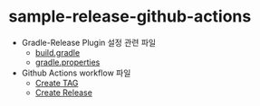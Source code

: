 # sample-release-github-actions

- Gradle-Release Plugin 설정 관련 파일
  - [build.gradle](./build.gradle.kts)
  - [gradle.properties](./gradle.properties)
- Github Actions workflow 파일
  - [Create TAG](./.github/workflows/tag.yml)
  - [Create Release](./.github/workflows/release.yml)